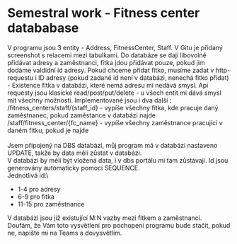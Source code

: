 # Semestral work - Fitness center datababase

V programu jsou 3 entity - Address, FitnessCenter, Staff. V Gitu je přidaný screenshot s relacemi mezi tabulkami. Do databáze se dají libovolně přidávat adresy a zaměstnanci, fitka jdou přidávat pouze, pokud jim dodáme valdidní id adresy. Pokud chceme přidat fitko, musíme zadat v http-requestu i ID adresy (pokud zadané id není v databázi, nenechá fitko přidat) - Existence fitka v databázi, které nemá adresu mi nedává smysl. Api requesty jsou klasické read/post/put/delete - u všech entit mi dává smysl mít všechny možnosti. Implementované jsou i dva další : \
/fitness_centers/staff/{staff_id} - vypíše všechny fitka, kde pracuje daný zaměstnanec, pokud zaměstance v databázi najde\
/staff/fitness_center/{fc_name} - vypíše všechny zaměstnance pracující v daném fitku, pokud je najde\
\
Jsem připojený na DBS databázi, můj program má v databázi nastaveno UPDATE, takže by data měli zůstat v databázi.\
V databázi by měli být vložená data, i v dbs portálu mi tam zůstávají. Id jsou generovány automaticky pomocí SEQUENCE. \
Jednotlivá id:\
*  1-4 pro adresy
*  6-9 pro fitka
*  11-15 pro zaměstnance

V databázi jsou již existující M:N vazby mezi fitkem a zaměstnanci.\
Doufám, že Vám toto vysvětlení pro pochopení programu bude stačit, pokud ne, napište mi na Teams a dovysvětlím.